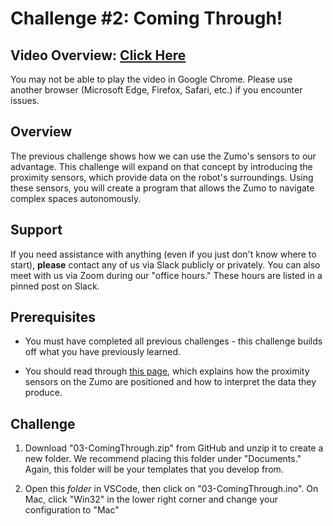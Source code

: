 # Challenge #2: Coming Through!

## Video Overview: [Click Here](https://example.com)

You may not be able to play the video in Google Chrome. Please use another browser (Microsoft Edge, Firefox, Safari, etc.) if you encounter issues.

## Overview

The previous challenge shows how we can use the Zumo's sensors to our advantage. This challenge will expand on that concept by introducing the proximity sensors, which provide data on the robot's surroundings. Using these sensors, you will create a program that allows the Zumo to navigate complex spaces autonomously.

## Support

If you need assistance with anything (even if you just don't know where to start), **please** contact any of us via Slack publicly or privately. You can also meet with us via Zoom during our "office hours." These hours are listed in a pinned post on Slack.

## Prerequisites

* You must have completed all previous challenges - this challenge builds off what you have previously learned.

* You should read through [this page](https://example.com), which explains how the proximity sensors on the Zumo are positioned and how to interpret the data they produce.

## Challenge

1. Download "03-ComingThrough.zip" from GitHub and unzip it to create a new folder. We recommend placing this folder under "Documents." Again, this folder will be your templates that you develop from.

2. Open this *folder* in VSCode, then click on "03-ComingThrough.ino". On Mac, click "Win32" in the lower right corner and change your configuration to "Mac"